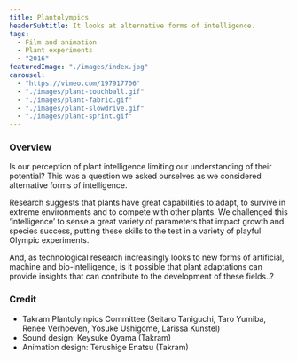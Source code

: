 ```yaml
---
title: Plantolympics
headerSubtitle: It looks at alternative forms of intelligence.
tags:
  - Film and animation
  - Plant experiments
  - "2016"
featuredImage: "./images/index.jpg"
carousel:
  - "https://vimeo.com/197917706"
  - "./images/plant-touchball.gif"
  - "./images/plant-fabric.gif"
  - "./images/plant-slowdrive.gif"
  - "./images/plant-sprint.gif"
---
```


### Overview

Is our perception of plant intelligence limiting our understanding of their potential? This was a question we asked ourselves as we considered alternative forms of intelligence.

Research suggests that plants have great capabilities to adapt, to survive in extreme environments and to compete with other plants. We challenged this ‘intelligence’ to sense a great variety of parameters that impact growth and species success, putting these skills to the test in a variety of playful Olympic experiments.

And, as technological research increasingly looks to new forms of artificial, machine and bio-intelligence, is it possible that plant adaptations can provide insights that can contribute to the development of these fields..?

### Credit

* Takram Plantolympics Committee (Seitaro Taniguchi, Taro Yumiba, Renee Verhoeven, Yosuke Ushigome, Larissa Kunstel)
* Sound design: Keysuke Oyama (Takram)
* Animation design: Terushige Enatsu (Takram)
